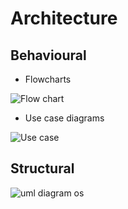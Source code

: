 # Architecture
## Behavioural
 * Flowcharts

![Flow chart](https://user-images.githubusercontent.com/59721830/153418598-d9777060-e7df-4484-ae3c-bc6c058e0543.png)


 * Use case diagrams

![Use case](https://user-images.githubusercontent.com/59721830/153423694-a00a4b04-7c34-4052-bce2-d9a224a64a84.png)

## Structural


![uml diagram os](https://user-images.githubusercontent.com/59721830/153410893-78939167-a523-4753-a516-5dc01a5b6083.jpg)
